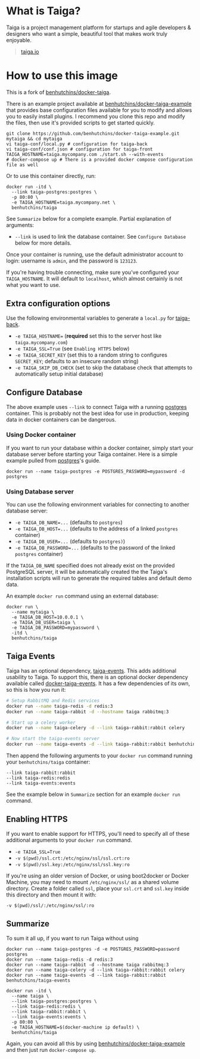 # What is Taiga?

Taiga is a project management platform for startups and agile developers & designers who want a simple, beautiful tool that makes work truly enjoyable.

> [taiga.io](https://taiga.io)

# How to use this image

This is a fork of [benhutchins/docker-taiga](https://github.com/benhutchins/docker-taiga).


There is an example project available at [benhutchins/docker-taiga-example](https://github.com/benhutchins/docker-taiga-example) that provides base configuration files available for you to modify and allows you to easily install plugins. I recommend you clone this repo and modify the files, then use it's provided scripts to get started quickly.

    git clone https://github.com/benhutchins/docker-taiga-example.git mytaiga && cd mytaiga
    vi taiga-conf/local.py # configuration for taiga-back
    vi taiga-conf/conf.json # configuration for taiga-front
    TAIGA_HOSTNAME=taiga.mycompany.com ./start.sh --with-events
    # docker-compose up # There is a provided docker compose configuration file as well

Or to use this container directly, run:

    docker run -itd \
      --link taiga-postgres:postgres \
      -p 80:80 \
      -e TAIGA_HOSTNAME=taiga.mycompany.net \
      benhutchins/taiga

See `Summarize` below for a complete example. Partial explanation of arguments:

- `--link` is used to link the database container. See `Configure Database` below for more details.

Once your container is running, use the default administrator account to login: username is `admin`, and the password is `123123`.

If you're having trouble connecting, make sure you've configured your `TAIGA_HOSTNAME`. It will default to `localhost`, which almost certainly is not what you want to use.

## Extra configuration options

Use the following environmental variables to generate a `local.py` for [taiga-back](https://github.com/taigaio/taiga-back).

  - `-e TAIGA_HOSTNAME=` (**required** set this to the server host like `taiga.mycompany.com`)
  - `-e TAIGA_SSL=True` (see `Enabling HTTPS` below)
  - `-e TAIGA_SECRET_KEY` (set this to a random string to configures `SECRET_KEY`; defaults to an insecure random string)
  - `-e TAIGA_SKIP_DB_CHECK` (set to skip the database check that attempts to automatically setup initial database)

## Configure Database

The above example uses `--link` to connect Taiga with a running [postgres](https://registry.hub.docker.com/_/postgres/) container. This is probably not the best idea for use in production, keeping data in docker containers can be dangerous.

### Using Docker container

If you want to run your database within a docker container, simply start your database server before starting your Taiga container. Here is a simple example pulled from [postgres](https://registry.hub.docker.com/_/postgres/)'s guide.

    docker run --name taiga-postgres -e POSTGRES_PASSWORD=mypassword -d postgres

### Using Database server

You can use the following environment variables for connecting to another database server:

 - `-e TAIGA_DB_NAME=...` (defaults to `postgres`)
 - `-e TAIGA_DB_HOST=...` (defaults to the address of a linked `postgres` container)
 - `-e TAIGA_DB_USER=...` (defaults to `postgres)`)
 - `-e TAIGA_DB_PASSWORD=...` (defaults to the password of the linked `postgres` container)

If the `TAIGA_DB_NAME` specified does not already exist on the provided PostgreSQL server, it will be automatically created the the Taiga's installation scripts will run to generate the required tables and default demo data.

An example `docker run` command using an external database:

    docker run \
      --name mytaiga \
      -e TAIGA_DB_HOST=10.0.0.1 \
      -e TAIGA_DB_USER=taiga \
      -e TAIGA_DB_PASSWORD=mypassword \
      -itd \
      benhutchins/taiga

## Taiga Events

Taiga has an optional dependency, [taiga-events](https://github.com/taigaio/taiga-events). This adds additional usability to Taiga. To support this, there is an optional docker dependency available called [docker-taiga-events](https://github.com/benhutchins/docker-taiga-events). It has a few dependencies of its own, so this is how you run it:

```bash
# Setup RabbitMQ and Redis services
docker run --name taiga-redis -d redis:3
docker run --name taiga-rabbit -d --hostname taiga rabbitmq:3

# Start up a celery worker
docker run --name taiga-celery -d --link taiga-rabbit:rabbit celery

# Now start the taiga-events server
docker run --name taiga-events -d --link taiga-rabbit:rabbit benhutchins/taiga-events
```

Then append the following arguments to your `docker run` command running your `benhutchins/taiga` container:

    --link taiga-rabbit:rabbit
    --link taiga-redis:redis
    --link taiga-events:events

See the example below in `Summarize` section for an example `docker run` command.

## Enabling HTTPS

If you want to enable support for HTTPS, you'll need to specify all of these additional arguments to your `docker run` command.

  - `-e TAIGA_SSL=True`
  - `-v $(pwd)/ssl.crt:/etc/nginx/ssl/ssl.crt:ro`
  - `-v $(pwd)/ssl.key:/etc/nginx/ssl/ssl.key:ro`

If you're using an older version of Docker, or using boot2docker or Docker Machine, you may need to mount `/etc/nginx/ssl/` as a shared volume directory. Create a folder called `ssl`, place your `ssl.crt` and `ssl.key` inside this directory and then mount it with:

    -v $(pwd)/ssl/:/etc/nginx/ssl/:ro

## Summarize

To sum it all up, if you want to run Taiga without using

    docker run --name taiga-postgres -d -e POSTGRES_PASSWORD=password postgres
    docker run --name taiga-redis -d redis:3
    docker run --name taiga-rabbit -d --hostname taiga rabbitmq:3
    docker run --name taiga-celery -d --link taiga-rabbit:rabbit celery
    docker run --name taiga-events -d --link taiga-rabbit:rabbit benhutchins/taiga-events

    docker run -itd \
      --name taiga \
      --link taiga-postgres:postgres \
      --link taiga-redis:redis \
      --link taiga-rabbit:rabbit \
      --link taiga-events:events \
      -p 80:80 \
      -e TAIGA_HOSTNAME=$(docker-machine ip default) \
      benhutchins/taiga

Again, you can avoid all this by using [benhutchins/docker-taiga-example](https://github.com/benhutchins/docker-taiga-example) and then just run `docker-compose up`.
